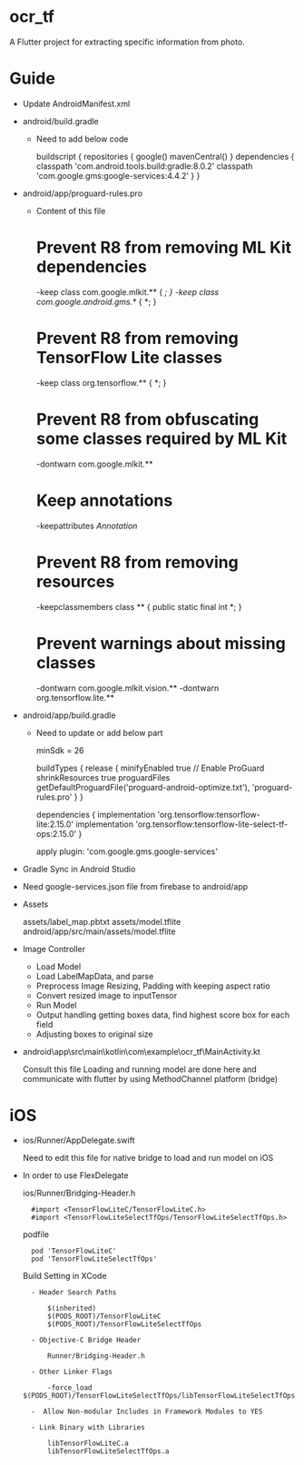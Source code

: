 # ocr_tf

A Flutter project for extracting specific information from photo.

# Guide

- Update AndroidManifest.xml

    <uses-permission android:name="android.permission.CAMERA"/>
    <uses-permission android:name="android.permission.WRITE_EXTERNAL_STORAGE"/>
    <uses-permission android:name="android.permission.READ_EXTERNAL_STORAGE"/>
    <uses-permission android:name="android.permission.INTERNET"/>


- android/build.gradle 

    - Need to add below code

      buildscript {
          repositories {
              google()
              mavenCentral()
          }
          dependencies {
              classpath 'com.android.tools.build:gradle:8.0.2' 
              classpath 'com.google.gms:google-services:4.4.2'
          }
      }


- android/app/proguard-rules.pro 

    - Content of this file

      # Prevent R8 from removing ML Kit dependencies
      -keep class com.google.mlkit.** { *; }
      -keep class com.google.android.gms.** { *; }

      # Prevent R8 from removing TensorFlow Lite classes
      -keep class org.tensorflow.** { *; }

      # Prevent R8 from obfuscating some classes required by ML Kit
      -dontwarn com.google.mlkit.**

      # Keep annotations
      -keepattributes *Annotation*

      # Prevent R8 from removing resources
      -keepclassmembers class ** {
          public static final int *;
      }

      # Prevent warnings about missing classes
      -dontwarn com.google.mlkit.vision.**
      -dontwarn org.tensorflow.lite.**
      

- android/app/build.gradle

    - Need to update or add below part

      minSdk = 26

      buildTypes {
          release {
              minifyEnabled true  // Enable ProGuard
              shrinkResources true
              proguardFiles getDefaultProguardFile('proguard-android-optimize.txt'), 'proguard-rules.pro'
          }
      }

      dependencies {
        implementation 'org.tensorflow:tensorflow-lite:2.15.0' 
        implementation 'org.tensorflow:tensorflow-lite-select-tf-ops:2.15.0'
      }

      apply plugin: 'com.google.gms.google-services'


- Gradle Sync in Android Studio    

- Need google-services.json file from firebase to android/app

- Assets

    assets/label_map.pbtxt
    assets/model.tflite
    android/app/src/main/assets/model.tflite

- Image Controller
 
    - Load Model
    - Load LabelMapData, and parse
    - Preprocess Image
      Resizing, Padding with keeping aspect ratio
    - Convert resized image to inputTensor
    - Run Model
    - Output handling
      getting boxes data, find highest score box for each field
    - Adjusting boxes to original size

- android\app\src\main\kotlin\com\example\ocr_tf\MainActivity.kt

    Consult this file
    Loading and running model are done here and communicate with flutter by using MethodChannel platform (bridge)
    



# iOS

- ios/Runner/AppDelegate.swift

    Need to edit this file for native bridge to load and run model on iOS

- In order to use FlexDelegate

    ios/Runner/Bridging-Header.h

        #import <TensorFlowLiteC/TensorFlowLiteC.h>
        #import <TensorFlowLiteSelectTfOps/TensorFlowLiteSelectTfOps.h>

    podfile

        pod 'TensorFlowLiteC'
        pod 'TensorFlowLiteSelectTfOps'

    Build Setting in XCode

        - Header Search Paths
         
            $(inherited)
            $(PODS_ROOT)/TensorFlowLiteC
            $(PODS_ROOT)/TensorFlowLiteSelectTfOps

        - Objective-C Bridge Header

            Runner/Bridging-Header.h

        - Other Linker Flags

            -force_load $(PODS_ROOT)/TensorFlowLiteSelectTfOps/libTensorFlowLiteSelectTfOps.a

        -  Allow Non-modular Includes in Framework Modules to YES

        - Link Binary with Libraries

            libTensorFlowLiteC.a
            libTensorFlowLiteSelectTfOps.a